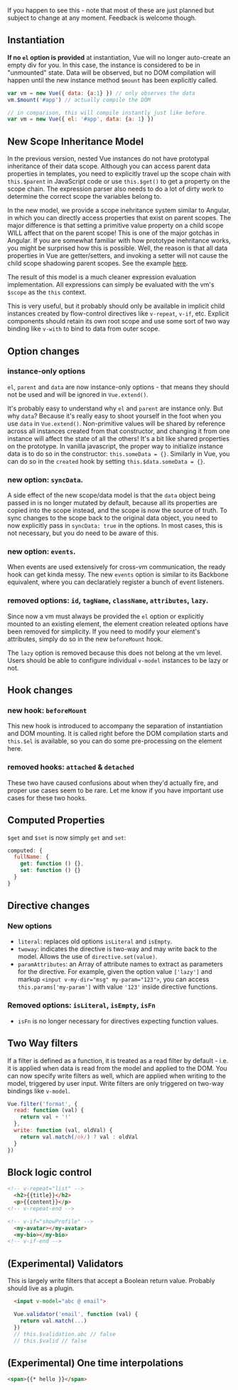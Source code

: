 If you happen to see this - note that most of these are just planned but subject to change at any moment. Feedback is welcome though.

## Instantiation

**If no `el` option is provided** at instantiation, Vue will no longer auto-create an empty div for you. In this case, the instance is considered to be in "unmounted" state. Data will be observed, but no DOM compilation will happen until the new instance method `$mount` has been explicitly called.

``` js
var vm = new Vue({ data: {a:1} }) // only observes the data
vm.$mount('#app') // actually compile the DOM

// in comparison, this will compile instantly just like before.
var vm = new Vue({ el: '#app', data: {a: 1} })
```

## New Scope Inheritance Model

In the previous version, nested Vue instances do not have prototypal inheritance of their data scope. Although you can access parent data properties in templates, you need to explicitly travel up the scope chain with `this.$parent` in JavaScript code or use `this.$get()` to get a property on the scope chain. The expression parser also needs to do a lot of dirty work to determine the correct scope the variables belong to.

In the new model, we provide a scope inehritance system similar to Angular, in which you can directly access properties that exist on parent scopes. The major difference is that setting a primitive value property on a child scope WILL affect that on the parent scope! This is one of the major gotchas in Angular. If you are somewhat familiar with how prototype inehritance works, you might be surprised how this is possible. Well, the reason is that all data properties in Vue are getter/setters, and invoking a setter will not cause the child scope shadowing parent scopes. See the example [here](http://jsfiddle.net/yyx990803/Px2n6/).

The result of this model is a much cleaner expression evaluation implementation. All expressions can simply be evaluated with the vm's `$scope` as the `this` context.

This is very useful, but it probably should only be available in implicit child instances created by flow-control directives like `v-repeat`, `v-if`, etc. Explicit components should retain its own root scope and use some sort of two way binding like `v-with` to bind to data from outer scope.

## Option changes

### instance-only options

`el`, `parent` and `data` are now instance-only options - that means they should not be used and will be ignored in `Vue.extend()`.

It's probably easy to understand why `el` and `parent` are instance only. But why `data`? Because it's really easy to shoot yourself in the foot when you use `data` in `Vue.extend()`. Non-primitive values will be shared by reference across all instances created from that constructor, and changing it from one instance will affect the state of all the others! It's a bit like shared properties on the prototype. In vanilla javascript, the proper way to initialize instance data is to do so in the constructor: `this.someData = {}`. Similarly in Vue, you can do so in the `created` hook by setting `this.$data.someData = {}`.

### new option: `syncData`.

A side effect of the new scope/data model is that the `data` object being passed in is no longer mutated by default, because all its properties are copied into the scope instead, and the scope is now the source of truth. To sync changes to the scope back to the original data object, you need to now explicitly pass in  `syncData: true` in the options. In most cases, this is not necessary, but you do need to be aware of this.

### new option: `events`.

When events are used extensively for cross-vm communication, the ready hook can get kinda messy. The new `events` option is similar to its Backbone equivalent, where you can declaratiely register a bunch of event listeners.

### removed options: `id`, `tagName`, `className`, `attributes`, `lazy`.

Since now a vm must always be provided the `el` option or explicitly mounted to an existing element, the element creation releated options have been removed for simplicity. If you need to modify your element's attributes, simply do so in the new `beforeMount` hook.

The `lazy` option is removed because this does not belong at the vm level. Users should be able to configure individual `v-model` instances to be lazy or not.

## Hook changes

### new hook: `beforeMount`

This new hook is introduced to accompany the separation of instantiation and DOM mounting. It is called right before the DOM compilation starts and `this.$el` is available, so you can do some pre-processing on the element here.

### removed hooks: `attached` & `detached`

These two have caused confusions about when they'd actually fire, and proper use cases seem to be rare. Let me know if you have important use cases for these two hooks.

## Computed Properties

`$get` and `$set` is now simply `get` and `set`:

``` js
computed: {
  fullName: {
    get: function () {},
    set: function () {}
  }
}
```

## Directive changes

### New options

- `literal`: replaces old options `isLiteral` and `isEmpty`.
- `twoway`: indicates the directive is two-way and may write back to the model. Allows the use of `directive.set(value)`.
- `paramAttributes`: an Array of attribute names to extract as parameters for the directive. For example, given the option value `['lazy']` and markup `<input v-my-dir="msg" my-param="123">`, you can access `this.params['my-param']` with value `'123'` inside directive functions.

### Removed options: `isLiteral`, `isEmpty`, `isFn`

- `isFn` is no longer necessary for directives expecting function values.

## Two Way filters

If a filter is defined as a function, it is treated as a read filter by default - i.e. it is applied when data is read from the model and applied to the DOM. You can now specify write filters as well, which are applied when writing to the model, triggered by user input. Write filters are only triggered on two-way bindings like `v-model`.

``` js
Vue.filter('format', {
  read: function (val) {
    return val + '!'
  },
  write: function (val, oldVal) {
    return val.match(/ok/) ? val : oldVal
  }
})
```

## Block logic control

``` html
<!-- v-repeat="list" -->
  <h2>{{title}}</h2>
  <p>{{content}}</p>
<!-- v-repeat-end -->
```

``` html
<!-- v-if="showProfile" -->
  <my-avatar></my-avatar>
  <my-bio></my-bio>
<!-- v-if-end -->
```

## (Experimental) Validators

This is largely write filters that accept a Boolean return value. Probably should live as a plugin.

``` html
  <input v-model="abc @ email">
```

``` js
  Vue.validator('email', function (val) {
    return val.match(...)
  })
  // this.$validation.abc // false
  // this.$valid // false
```

## (Experimental) One time interpolations

``` html
<span>{{* hello }}</span>
```
